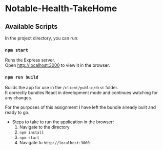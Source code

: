 # Notable-Health-TakeHome

## Available Scripts

In the project directory, you can run:

### `npm start`

Runs the Express server. <br>
Open [http://localhost:3000](http://localhost:3000) to view it in the browser.

### `npm run build`

Builds the app for use in the `/client/public/dist` folder.<br>
It correctly bundles React in development mode and continues watching for any changes.

For the purposes of this assignment I have left the bundle already built and ready to go.


- Steps to take to run the application in the browser:
  1. Navigate to the directory
  2. `npm install`
  3. `npm start`
  4. Navigate to `http://localhost:3000`